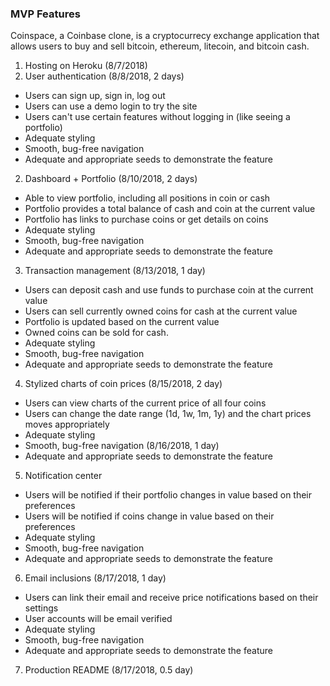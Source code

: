 ### MVP Features ###

Coinspace, a Coinbase clone, is a cryptocurrecy exchange application that allows users to buy and sell bitcoin, ethereum, litecoin, and bitcoin cash.

1. Hosting on Heroku (8/7/2018)
2. User authentication (8/8/2018, 2 days)
  * Users can sign up, sign in, log out
  * Users can use a demo login to try the site
  * Users can't use certain features without logging in (like seeing a portfolio)
  * Adequate styling
  * Smooth, bug-free navigation
  * Adequate and appropriate seeds to demonstrate the feature
2. Dashboard + Portfolio (8/10/2018, 2 days)
  * Able to view portfolio, including all positions in coin or cash
  * Portfolio provides a total balance of cash and coin at the current value
  * Portfolio has links to purchase coins or get details on coins
  * Adequate styling
  * Smooth, bug-free navigation
  * Adequate and appropriate seeds to demonstrate the feature
3. Transaction management  (8/13/2018, 1 day)
  * Users can deposit cash and use funds to purchase coin at the current value
  * Users can sell currently owned coins for cash at the current value
  * Portfolio is updated based on the current value
  * Owned coins can be sold for cash.
  * Adequate styling
  * Smooth, bug-free navigation
  * Adequate and appropriate seeds to demonstrate the feature
4. Stylized charts of coin prices (8/15/2018, 2 day)
  * Users can view charts of the current price of all four coins
  * Users can change the date range (1d, 1w, 1m, 1y) and the chart prices moves appropriately
  * Adequate styling
  * Smooth, bug-free navigation (8/16/2018, 1 day)
  * Adequate and appropriate seeds to demonstrate the feature
5. Notification center
  * Users will be notified if their portfolio changes in value based on their preferences
  * Users will be notified if coins change in value based on their preferences
  * Adequate styling
  * Smooth, bug-free navigation
  * Adequate and appropriate seeds to demonstrate the feature
6. Email inclusions (8/17/2018, 1 day)
  * Users can link their email and receive price notifications based on their settings
  * User accounts will be email verified
  * Adequate styling
  * Smooth, bug-free navigation
  * Adequate and appropriate seeds to demonstrate the feature
7. Production README (8/17/2018, 0.5 day)
